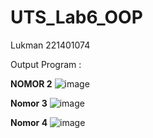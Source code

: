 # UTS_Lab6_OOP
 Lukman 221401074

Output Program :

**NOMOR 2**
![image](https://github.com/Lukmannh21/UTS_Lab6_OOP/assets/161408812/9027c143-83f6-456a-987b-61579e30c0f0)

**Nomor 3**
![image](https://github.com/Lukmannh21/UTS_Lab6_OOP/assets/161408812/baf07f96-1afc-42dd-96d5-a6aa34ee428e)

**Nomor 4**
![image](https://github.com/Lukmannh21/UTS_Lab6_OOP/assets/161408812/3258a943-73ea-4310-bb7d-cfa243994447)
